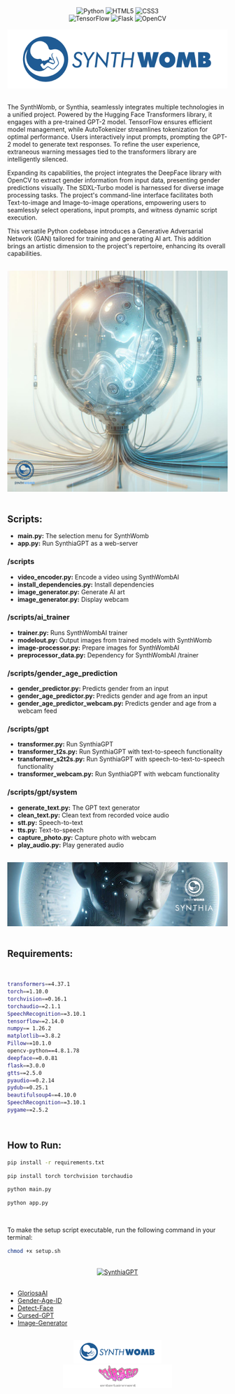 <div align="center">
  <img alt="Python" src="https://img.shields.io/badge/python%20-%231F5B94.svg?&style=for-the-badge&logo=python&logoColor=white"/>
    <img alt="HTML5" src="https://img.shields.io/badge/html5%20-%231F5B94.svg?&style=for-the-badge&logo=html5&logoColor=white"/>
  <img alt="CSS3" src="https://img.shields.io/badge/css3%20-%231F5B94.svg?&style=for-the-badge&logo=css3&logoColor=white"/> 
</div>

<div align="center">
    <img alt="TensorFlow" src="https://img.shields.io/badge/tensorflow%20-%231F5B94.svg?&style=for-the-badge&logo=tensorflow&logoColor=white"/>
    <img alt="Flask" src="https://img.shields.io/badge/flask%20-%231F5B94.svg?&style=for-the-badge&logo=flask&logoColor=white"/>
  <img alt="OpenCV" src="https://img.shields.io/badge/opencv-%231F5B94.svg?&style=for-the-badge&logo=opencv&logoColor=white"/>
</div>
<br>
<div align="center">
<a href="https://github.com/SynthWomb" target="_blank" align="center">
    <img src="https://github.com/SynthWomb/synth.womb/blob/main/logos/synthwomb07.png"
        alt="SynthWomb">
</a>
</div>
<br>

The SynthWomb, or Synthia, seamlessly integrates multiple technologies in a unified project. Powered by the Hugging Face Transformers library, it engages with a pre-trained GPT-2 model. TensorFlow ensures efficient model management, while AutoTokenizer streamlines tokenization for optimal performance. Users interactively input prompts, prompting the GPT-2 model to generate text responses. To refine the user experience, extraneous warning messages tied to the transformers library are intelligently silenced.

Expanding its capabilities, the project integrates the DeepFace library with OpenCV to extract gender information from input data, presenting gender predictions visually. The SDXL-Turbo model is harnessed for diverse image processing tasks. The project's command-line interface facilitates both Text-to-image and Image-to-image operations, empowering users to seamlessly select operations, input prompts, and witness dynamic script execution.

This versatile Python codebase introduces a Generative Adversarial Network (GAN) tailored for training and generating AI art. This addition brings an artistic dimension to the project's repertoire, enhancing its overall capabilities.

<br>
<div align="center">
<a href="https://github.com/SynthWomb" target="_blank" align="center">
    <img src="https://github.com/SynthWomb/synth.womb/blob/main/logos/synthwomb-promo01.png"
        alt="SynthWomb">
</a>
</div>
<br>

## Scripts:

- **main.py:** The selection menu for SynthWomb
- **app.py:** Run SynthiaGPT as a web-server

### /scripts

- **video_encoder.py:** Encode a video using SynthWombAI
- **install_dependencies.py:** Install dependencies
- **image_generator.py:** Generate AI art
- **image_generator.py:** Display webcam

### /scripts/ai_trainer

- **trainer.py:** Runs SynthWombAI trainer
- **modelout.py:** Output images from trained models with SynthWomb
- **image-processor.py:** Prepare images for SynthWombAI
- **preprocessor_data.py:** Dependency for SynthWombAI /trainer

### /scripts/gender_age_prediction

- **gender_predictor.py:** Predicts gender from an input
- **gender_age_predictor.py:** Predicts gender and age from an input
- **gender_age_predictor_webcam.py:** Predicts gender and age from a webcam feed

### /scripts/gpt

- **transformer.py:** Run SynthiaGPT
- **transformer_t2s.py:** Run SynthiaGPT with text-to-speech functionality
- **transformer_s2t2s.py:** Run SynthiaGPT with speech-to-text-to-speech functionality
- **transformer_webcam.py:** Run SynthiaGPT with webcam functionality

### /scripts/gpt/system

- **generate_text.py:** The GPT text generator
- **clean_text.py:** Clean text from recorded voice audio
- **stt.py:** Speech-to-text
- **tts.py:** Text-to-speech
- **capture_photo.py:** Capture photo with webcam
- **play_audio.py:** Play generated audio

<br>
<div align="center">
<a href="" target="_blank">
    <img src="https://github.com/SynthWomb/Synthia/raw/main/demo_images/synthia00-cover.png"
        alt="SynthiaGPT">
</a>
</div>
<br>

## Requirements:

<br>

```bash
transformers==4.37.1
torch==1.10.0
torchvision==0.16.1
torchaudio==2.1.1
SpeechRecognition==3.10.1
tensorflow==2.14.0
numpy== 1.26.2
matplotlib==3.8.2
Pillow==10.1.0
opencv-python==4.8.1.78
deepface==0.0.81
flask==3.0.0
gtts==2.5.0
pyaudio==0.2.14 
pydub==0.25.1
beautifulsoup4==4.10.0
SpeechRecognition==3.10.1
pygame==2.5.2
```
<br>

## How to Run:

```bash
pip install -r requirements.txt
```
```bash
pip install torch torchvision torchaudio
```
```bash
python main.py
```
```bash
python app.py
```
<br>

To make the setup script executable, run the following command in your terminal:

```bash
chmod +x setup.sh
```

<br>
<div align="center">
<a href="" target="_blank">
    <img src="https://github.com/SynthWomb/SynthWomb/blob/main/logos/screenshot.png"
        alt="SynthiaGPT">
</a>
</div>
<br>

- [GloriosaAI](https://github.com/CursedPrograms/GloriosaAI)
- [Gender-Age-ID](https://github.com/CursedPrograms/Gender-Age-ID)
- [Detect-Face](https://github.com/CursedPrograms/Detect-Face)
- [Cursed-GPT](https://github.com/CursedPrograms/Cursed-GPT)
- [Image-Generator](https://github.com/CursedPrograms/Image-Generator)

<br>
<div align="center">
<a href="https://github.com/SynthWomb" target="_blank" align="center">
    <img src="https://github.com/SynthWomb/synth.womb/blob/main/logos/synthwomb07.png"
        alt="SynthWomb" style="width:200px;"/>
</a>
    <br>
</div>
<div align="center">
<a href="https://github.com/CursedPrograms" target="_blank">
    <img src="https://github.com/CursedPrograms/cursedentertainment/raw/main/images/logos/logo-wide-grey.png"
        alt="CursedEntertainment Logo" style="width:250px;">
</a>
</div>
